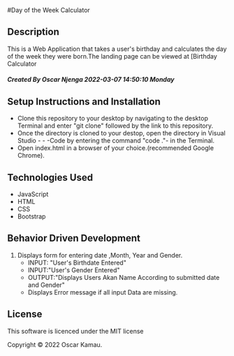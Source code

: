 #Day of the Week Calculator
## Description
This is a Web Application that takes a user's birthday and calculates the day of the week they were born.The landing page can be viewed at [Birthday Calculator
##### *Created By Oscar Njenga  2022-03-07 14:50:10 Monday*
##  Setup Instructions and Installation
- Clone this repository to your desktop by navigating to the desktop Terminal and enter "git clone" followed by the link to this repository.
- Once the directory is cloned to your destop, open the directory in Visual Studio - - -Code by entering the command "code ."- in the Terminal.
- Open index.html in a browser of your choice.(recommended Google Chrome).
## Technologies Used
- JavaScript
- HTML
- CSS
- Bootstrap
## Behavior Driven Development
1. Displays form for entering date  ,Month, Year and Gender.
	- INPUT: "User's Birthdate Entered"
	- INPUT:"User's Gender Entered"
	- OUTPUT:"Displays Users Akan Name According to submitted date and Gender"
	- Displays Error message if all input Data are missing.
	
## License
This software is licenced under the MIT license

Copyright © 2022 Oscar Kamau.
